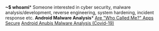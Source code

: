 **~$ whoami***
Someone interested in cyber security, malware analysis/development, reverse engineering, system hardening, incident response etc.
**Android Malware Analysis***
[Are "Who Called Me?" Apps Secure](https://github.com/znd0x/articles/blob/main/Mobile%20Malware%20Analysis/Are%20%22Who%20Called%20Me%3F%22%20Apps%20Secure%3F)
[Android Anubis Malware Analysis (Covid-19)](https://github.com/znd0x/articles/blob/main/Mobile%20Malware%20Analysis/Android%20Anubis%20Malware%20Analysis%20(Covid-19))

